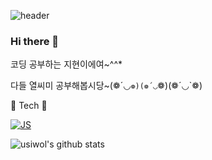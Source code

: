 
![header](https://capsule-render.vercel.app/api?type=waving&color=auto&height=300&section=header&text=Welcome%20My%20git&fontSize=90)

### Hi there 👋
코딩 공부하는 지현이에여~^^*

다들 열씨미 공부해봅시당~(❁´◡`❁)(❁´◡`❁)(❁´◡`❁)

🌈 Tech 🌈

[![JS](https://img.shields.io/badge/JavaScript-F7DF1E?style=flat-square&logo=JavaScript&logoColor=black)](github.com/Joowon0220/TODO-List)








![usiwol's github stats](https://github-readme-stats.vercel.app/api?username=usiwol&show_icons=true)


<!--
**usiwol/usiwol** is a ✨ _special_ ✨ repository because its `README.md` (this file) appears on your GitHub profile.

Here are some ideas to get you started:

- 🔭 I’m currently working on ...
- 🌱 I’m currently learning ...
- 👯 I’m looking to collaborate on ...
- 🤔 I’m looking for help with ...
- 💬 Ask me about ...
- 📫 How to reach me: ...
- 😄 Pronouns: ...
- ⚡ Fun fact: ...
-->
